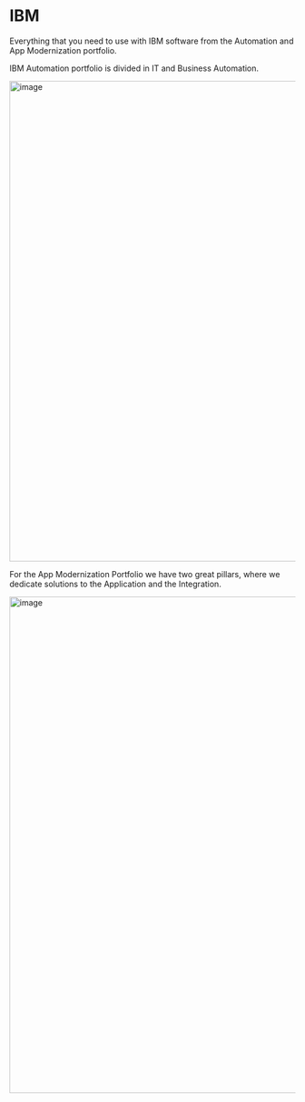 # IBM
Everything that you need to use with IBM software from the Automation and App Modernization portfolio.

IBM Automation portfolio is divided in IT and Business Automation. 

<img width="847" alt="image" src="https://github.com/user-attachments/assets/3c574fbb-571b-4dd1-b69c-807cc84c3a6e">


For the App Modernization Portfolio we have two great pillars, where we dedicate solutions to the Application and the Integration.

<img width="875" alt="image" src="https://github.com/user-attachments/assets/169d04e4-29be-4d3c-a823-00c1c0bf8259">


